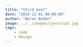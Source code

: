 ```yaml
---
title: "third post"
date: "2018-12-01 08:00:00"
author: "Beren Boden"
image: ../../images/javscript.jpg
tags: 
    - code
    - design
---
```

